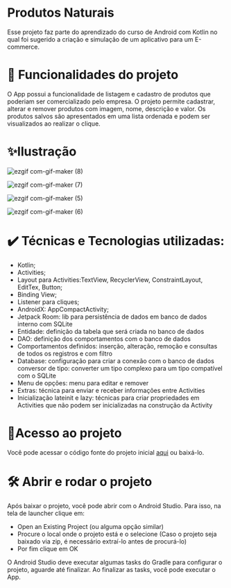 # Produtos Naturais
Esse projeto faz parte do aprendizado do curso de Android com Kotlin no qual foi sugerido a criação e simulação de um aplicativo para um E-commerce. 

# 🔨 Funcionalidades do projeto
O App possui a funcionalidade de listagem e cadastro de produtos que poderiam ser comercializado pelo empresa. O projeto permite cadastrar, alterar e remover produtos com imagem, nome, descrição e valor. Os produtos salvos são apresentados em uma lista ordenada e podem ser visualizados ao realizar o clique.

# ✨Ilustração

![ezgif com-gif-maker (8)](https://user-images.githubusercontent.com/98789294/210694113-090b6f3b-e329-4d59-868d-e042431f166e.gif)

![ezgif com-gif-maker (7)](https://user-images.githubusercontent.com/98789294/210694133-8c674363-ba45-4531-b7e9-4624f1fb7310.gif)

![ezgif com-gif-maker (5)](https://user-images.githubusercontent.com/98789294/210692902-c9790e84-21f7-4fd5-a1dd-562156ead86e.gif)

![ezgif com-gif-maker (6)](https://user-images.githubusercontent.com/98789294/210693270-68c3fa92-b6ac-4cc6-ac89-5770331170ec.gif)


# ✔️ Técnicas e Tecnologias utilizadas:


* Kotlin;
* Activities;
* Layout para Activities:TextView, RecyclerView, ConstraintLayout, EditTex, Button;
* Binding View;
* Listener para cliques;
* AndroidX: AppCompactActivity;
* Jetpack Room: lib para persistência de dados em banco de dados interno com SQLite
* Entidade: definição da tabela que será criada no banco de dados
* DAO: definição dos comportamentos com o banco de dados
* Comportamentos definidos: inserção, alteração, remoção e consultas de todos os registros e com filtro
* Database: configuração para criar a conexão com o banco de dados conversor de tipo: converter um tipo complexo para um tipo compatível com o SQLite
* Menu de opções: menu para editar e remover
* Extras: técnica para enviar e receber informações entre Activities
* Inicialização lateinit e lazy: técnicas para criar propriedades em Activities que não podem ser inicializadas na construção da Activity

# 📂Acesso ao projeto
Você pode acessar o código fonte do projeto inicial [aqui](https://github.com/lueny-dantas/Curso-Android-com-Kotlin.git) ou baixá-lo.

# 🛠️ Abrir e rodar o projeto
Após baixar o projeto, você pode abrir com o Android Studio. Para isso, na tela de launcher clique em:

* Open an Existing Project (ou alguma opção similar)
* Procure o local onde o projeto está e o selecione (Caso o projeto seja baixado via zip, é necessário extraí-lo antes de procurá-lo)
* Por fim clique em OK

O Android Studio deve executar algumas tasks do Gradle para configurar o projeto, aguarde até finalizar. Ao finalizar as tasks, você pode executar o App.

